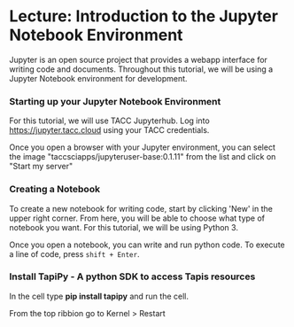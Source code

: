Lecture: Introduction to the Jupyter Notebook Environment
===


Jupyter is an open source project that provides a webapp interface for writing code and documents. Throughout this tutorial, we will be using a Jupyter Notebook environment for development. 

### Starting up your Jupyter Notebook Environment

For this tutorial, we will use TACC Jupyterhub. Log into https://jupyter.tacc.cloud using your TACC credentials. 

Once you open a browser with your Jupyter environment, you can select the image "taccsciapps/jupyteruser-base:0.1.11" from the list and click on "Start my server"

### Creating a Notebook

To create a new notebook for writing code, start by clicking 'New' in the upper right corner. From here, you will be able to choose what type of notebook you want. For this tutorial, we will be using Python 3. 

Once you open a notebook, you can write and run python code. To execute a line of code, press `shift + Enter`. 

### Install TapiPy - A python SDK to access Tapis resources

In the cell type **pip install tapipy** and run the cell.

From the top ribbion go to Kernel > Restart


